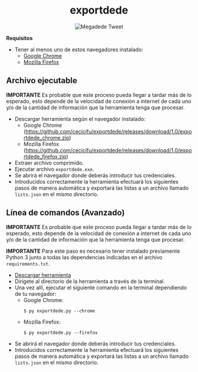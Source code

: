 <h1 align="center">exportdede</h1>
<p align="center"><img src="https://i.imgur.com/wTBblA4.png" title="Megadede Tweet" alt="Megadede Tweet"></p>

**Requisitos**
* Tener al menos uno de estos navegadores instalado:
    * [Google Chrome](https://www.google.com/chrome)
    * [Mozilla Firefox](https://www.mozilla.org/firefoxhttps)

## Archivo ejecutable
**IMPORTANTE** Es probable que este proceso pueda llegar a tardar más de lo esperado, esto depende de la velocidad de conexión a internet de cada uno y/o de la cantidad de información que la herramienta tenga que procesar.
* Descargar herramienta según el navegador instalado:
    * Google Chrome (<a href="https://github.com/cecicifu/exportdede/releases/download/1.0/exportdede_chrome.zip">https://github.com/cecicifu/exportdede/releases/download/1.0/exportdede_chrome.zip</a>)
    * Mozilla Firefox (<a href="https://github.com/cecicifu/exportdede/releases/download/1.0/exportdede_firefox.zip">https://github.com/cecicifu/exportdede/releases/download/1.0/exportdede_firefox.zip</a>)
* Extraer archivo comprimido.
* Ejecutar archivo `exportdede.exe`.
* Se abrirá el navegador donde deberás introducir tus credenciales.
* Introducidos correctamente la herramienta efectuará los siguientes pasos de manera automática y exportará las listas a un archivo llamado `lists.json` en el mismo directorio.
## Línea de comandos (Avanzado)
**IMPORTANTE** Es probable que este proceso pueda llegar a tardar más de lo esperado, esto depende de la velocidad de conexión a internet de cada uno y/o de la cantidad de información que la herramienta tenga que procesar.

**IMPORTANTE** Para este paso es necesario tener instalado previamente Python 3 junto a todas las dependencias indicadas en el archivo `requirements.txt`.
* [Descargar herramienta](https://github.com/cecicifu/exportdede/archive/master.zip)
* Dirígete al directorio de la herramienta a través de la terminal.
* Una vez allí, ejecutar el siguiente comando en la terminal dependiendo de tu navegador:
    * Google Chrome:
        ```shell
        $ py exportdede.py --chrome
        ```
    * Mozilla Firefox:
        ```shell
        $ py exportdede.py --firefox
        ```
* Se abrirá el navegador donde deberás introducir tus credenciales.
* Introducidos correctamente la herramienta efectuará los siguientes pasos de manera automática y exportará las listas a un archivo llamado `lists.json` en el mismo directorio.
